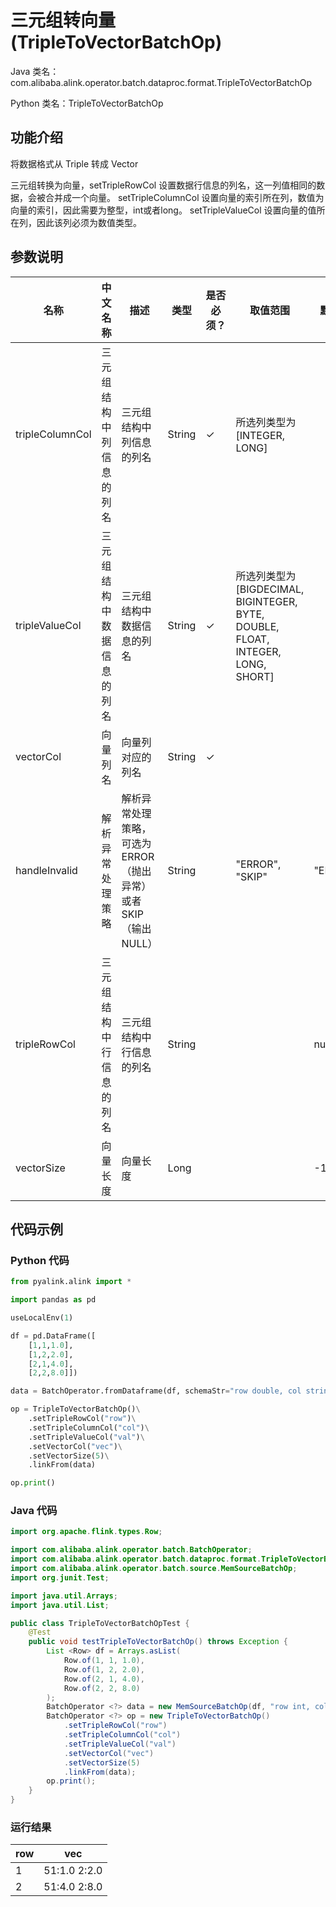 # 三元组转向量 (TripleToVectorBatchOp)
Java 类名：com.alibaba.alink.operator.batch.dataproc.format.TripleToVectorBatchOp

Python 类名：TripleToVectorBatchOp


## 功能介绍
将数据格式从 Triple 转成 Vector

三元组转换为向量，setTripleRowCol 设置数据行信息的列名，这一列值相同的数据，会被合并成一个向量。
setTripleColumnCol 设置向量的索引所在列，数值为向量的索引，因此需要为整型，int或者long。
setTripleValueCol 设置向量的值所在列，因此该列必须为数值类型。

## 参数说明

| 名称 | 中文名称 | 描述 | 类型 | 是否必须？ | 取值范围 | 默认值 |
| --- | --- | --- | --- | --- | --- | --- |
| tripleColumnCol | 三元组结构中列信息的列名 | 三元组结构中列信息的列名 | String | ✓ | 所选列类型为 [INTEGER, LONG] |  |
| tripleValueCol | 三元组结构中数据信息的列名 | 三元组结构中数据信息的列名 | String | ✓ | 所选列类型为 [BIGDECIMAL, BIGINTEGER, BYTE, DOUBLE, FLOAT, INTEGER, LONG, SHORT] |  |
| vectorCol | 向量列名 | 向量列对应的列名 | String | ✓ |  |  |
| handleInvalid | 解析异常处理策略 | 解析异常处理策略，可选为ERROR（抛出异常）或者SKIP（输出NULL） | String |  | "ERROR", "SKIP" | "ERROR" |
| tripleRowCol | 三元组结构中行信息的列名 | 三元组结构中行信息的列名 | String |  |  | null |
| vectorSize | 向量长度 | 向量长度 | Long |  |  | -1 |

## 代码示例
### Python 代码
```python
from pyalink.alink import *

import pandas as pd

useLocalEnv(1)

df = pd.DataFrame([
    [1,1,1.0],
    [1,2,2.0],
    [2,1,4.0],
    [2,2,8.0]])

data = BatchOperator.fromDataframe(df, schemaStr="row double, col string, val double")

op = TripleToVectorBatchOp()\
    .setTripleRowCol("row")\
    .setTripleColumnCol("col")\
    .setTripleValueCol("val")\
    .setVectorCol("vec")\
    .setVectorSize(5)\
    .linkFrom(data)

op.print()
```
### Java 代码
```java
import org.apache.flink.types.Row;

import com.alibaba.alink.operator.batch.BatchOperator;
import com.alibaba.alink.operator.batch.dataproc.format.TripleToVectorBatchOp;
import com.alibaba.alink.operator.batch.source.MemSourceBatchOp;
import org.junit.Test;

import java.util.Arrays;
import java.util.List;

public class TripleToVectorBatchOpTest {
	@Test
	public void testTripleToVectorBatchOp() throws Exception {
		List <Row> df = Arrays.asList(
			Row.of(1, 1, 1.0),
			Row.of(1, 2, 2.0),
			Row.of(2, 1, 4.0),
			Row.of(2, 2, 8.0)
		);
		BatchOperator <?> data = new MemSourceBatchOp(df, "row int, col int, val double");
		BatchOperator <?> op = new TripleToVectorBatchOp()
			.setTripleRowCol("row")
			.setTripleColumnCol("col")
			.setTripleValueCol("val")
			.setVectorCol("vec")
			.setVectorSize(5)
			.linkFrom(data);
		op.print();
	}
}
```

### 运行结果

row|vec
---|---
1|$5$1:1.0 2:2.0
2|$5$1:4.0 2:8.0
    
